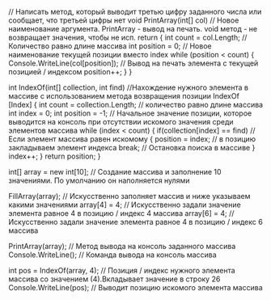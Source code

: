 // Написать метод, который выводит третью цифру заданного числа или сообщает, что третьей цифры нет
void PrintArray(int[] col)  // Новое наименование аргумента. PrintArray - вывод на печать. void метод - не возвращает значения, чтобы не исп. return
{
    int count = col.Length; // Количество равно длине массива
    int position = 0; // Новое наименование текущей позиции вместо index
    while (position < count)
    {
        Console.WriteLine(col[position]);   // Вывод на печать элемента с текущей позицией / индексом
        position++;
    }
}

int IndexOf(int[] collection, int find) //Нахождение нужного элемента в массиве с использованием  метода возвращения позиции IndexOf [Index]
{
    int count = collection.Length;  // количество равно длине массива
    int index = 0;
    int position = -1;  // Начальное значение позиции, которое выводится на консоль при отсутствии искомого значения среди элементов массива
    while (index < count)
    {
        if(collection[index] == find)   // Если элемент массива равен искомому
        {
        position = index;   // в позицию закладываем элемент индекса
        break;  // Остановка поиска в массиве
        }
        index++;
    }
    return position;
}

int[] array = new int[10];  // Создание массива и заполнение 10 значениями. По умолчанию он наполняется нулями

FillArray(array);   // Искусственно заполняет массив и ниже указываем какими значениями
array[4] = 4;   // Искусственно задали значение элемента равное 4 в позицию / индекс 4 массива
array[6] = 4;   // Искусственно задали значение элемента равное 4 в позицию / индекс 6 массива

PrintArray(array);  //  Метод вывода на консоль заданного массива   
Console.WriteLine();    // Команда вывода на консоль массива

int pos = IndexOf(array, 4);  // Позиция / индекс нужного элемента массива со значением (4).Вкладывает значение в строку 26
Console.WriteLine(pos); // Выводит позицию искомого элемента массива
